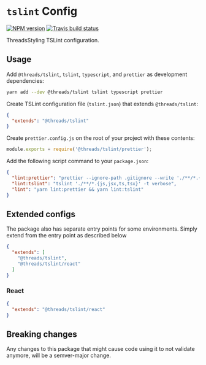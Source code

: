 # `tslint` Config

[![NPM version](http://img.shields.io/npm/v/tslint-config-mailonline.svg?style=flat-square)](https://www.npmjs.org/package/tslint-config-mailonline)
[![Travis build status](http://img.shields.io/travis/MailOnline/tslint-config-mailonline/master.svg?style=flat-square)](https://travis-ci.org/MailOnline/tslint-config-mailonline)

ThreadsStyling TSLint configuration.

## Usage

Add `@threads/tslint`, `tslint`, `typescript`, and `prettier` as development dependencies:

```bash
yarn add --dev @threads/tslint tslint typescript prettier
```

Create TSLint configuration file (`tslint.json`) that extends `@threads/tslint`:

```json
{
  "extends": "@threads/tslint"
}
```

Create `prettier.config.js` on the root of your project with these contents:

```js
module.exports = require('@threads/tslint/prettier');
```

Add the following script command to your `package.json`:

```json
{
  "lint:prettier": "prettier --ignore-path .gitignore --write './**/*.{js,jsx,ts,tsx}'",
  "lint:tslint": "tslint './**/*.{js,jsx,ts,tsx}' -t verbose",
  "lint": "yarn lint:prettier && yarn lint:tslint"
}
```

## Extended configs

The package also has separate entry points for some environments. Simply extend from the entry point as described below

```json
{
  "extends": [
    "@threads/tslint",
    "@threads/tslint/react"
  ]
}
```

### React

```json
{
  "extends": "@threads/tslint/react"
}
```

## Breaking changes

Any changes to this package that might cause code using it to not validate anymore, will be a semver-major change.
